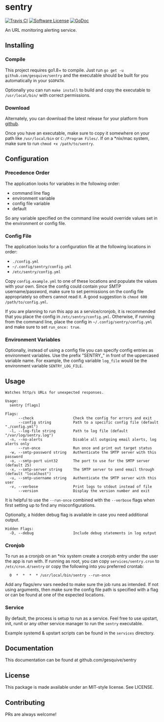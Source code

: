 # sentry
[![Travis CI](https://img.shields.io/travis/gesquive/sentry/master.svg?style=flat-square)](https://travis-ci.org/gesquive/sentry)
[![Software License](https://img.shields.io/badge/License-MIT-orange.svg?style=flat-square)](https://github.com/gesquive/sentry/blob/master/LICENSE.md)
[![GoDoc](https://img.shields.io/badge/godoc-reference-blue.svg?style=flat-square)](https://godoc.org/github.com/gesquive/sentry)

An URL monitoring alerting service.

## Installing

### Compile
This project requires go1.8+ to compile. Just run `go get -u github.com/gesquive/sentry` and the executable should be built for you automatically in your `$GOPATH`.

Optionally you can run `make install` to build and copy the executable to `/usr/local/bin/` with correct permissions.

### Download
Alternately, you can download the latest release for your platform from [github](https://github.com/gesquive/sentry/releases).

Once you have an executable, make sure to copy it somewhere on your path like `/usr/local/bin` or `C:/Program Files/`.
If on a \*nix/mac system, make sure to run `chmod +x /path/to/sentry`.

## Configuration

### Precedence Order
The application looks for variables in the following order:
 - command line flag
 - environment variable
 - config file variable
 - default

So any variable specified on the command line would override values set in the environment or config file.

### Config File
The application looks for a configuration file at the following locations in order:
 - `./config.yml`
 - `~/.config/sentry/config.yml`
 - `/etc/sentry/config.yml`

Copy `config.example.yml` to one of these locations and populate the values with your own. Since the config could contain your SMTP username/password, make sure to set permissions on the config file appropriately so others cannot read it. A good suggestion is `chmod 600 /path/to/config.yml`.

If you are planning to run this app as a service/cronjob, it is recommended that you place the config in `/etc/sentry/config.yml`. Otherwise, if running from the command line, place the config in `~/.config/sentry/config.yml` and make sure to set `run_once: true`.

### Environment Variables
Optionally, instead of using a config file you can specify config entries as environment variables. Use the prefix "SENTRY_" in front of the uppercased variable name. For example, the config variable `log_file` would be the environment variable `SENTRY_LOG_FILE`.

## Usage

```console
Watches http/s URLs for unexpected responses.

Usage:
  sentry [flags]

Flags:
      --check                  Check the config for errors and exit
      --config string          Path to a specific config file (default "./config.yml")
  -l, --log-file string        Path to log file (default "/var/log/sentry.log")
  -n, --no-alerts              Disable all outgoing email alerts, log alerts only
      --run-once               Run once and print out target status
  -w, --smtp-password string   Authenticate the SMTP server with this password
  -o, --smtp-port uint32       The port to use for the SMTP server (default 25)
  -x, --smtp-server string     The SMTP server to send email through (default "localhost")
  -u, --smtp-username string   Authenticate the SMTP server with this user
  -v, --verbose                Print logs to stdout instead of file
      --version                Display the version number and exit
```

It is helpful to use the `--run-once` combined with the `--verbose` flags when first setting up to find any misconfigurations.

Optionally, a hidden debug flag is available in case you need additional output.
```console
Hidden Flags:
  -D, --debug                  Include debug statements in log output
```


### Cronjob
To run as a cronjob on an \*nix system create a cronjob entry under the user the app is run with. If running as root, you can copy `services/sentry.cron` to `/etc/cron.d/sentry` or copy the following into you preferred crontab:
```shell
  0  *  *  *  * /usr/local/bin/sentry --run-once
```

Add any flags/env vars needed to make sure the job runs as intended. If not using arguments, then make sure the config file path is specified with a flag or can be found at one of the expected locations.

### Service
By default, the process is setup to run as a service. Feel free to use upstart, init, runit or any other service manager to run the `sentry` executable.

Example systemd & upstart scripts can be found in the `services` directory.

## Documentation

This documentation can be found at github.com/gesquive/sentry

## License

This package is made available under an MIT-style license. See LICENSE.

## Contributing

PRs are always welcome!
